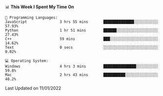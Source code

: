 
<!--START_SECTION:waka-->
📊 **This Week I Spent My Time On** 

```text
💬 Programming Languages: 
JavaScript               3 hrs 55 mins       ██████████████░░░░░░░░░░░   57.93% 
Python                   1 hr 51 mins        ██████░░░░░░░░░░░░░░░░░░░   27.43% 
C++                      59 mins             ███░░░░░░░░░░░░░░░░░░░░░░   14.62% 
Text                     0 secs              ░░░░░░░░░░░░░░░░░░░░░░░░░   0.02%

💻 Operating System: 
Windows                  4 hrs 3 mins        ███████████████░░░░░░░░░░   59.8% 
Mac                      2 hrs 43 mins       ██████████░░░░░░░░░░░░░░░   40.2%

```


 Last Updated on 11/01/2022
<!--END_SECTION:waka-->
